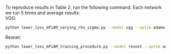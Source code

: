 To reproduce results in Table 2, run the following command. Each network we run 5 times and average results.  
VGG:
```bash
python lower_loss_mPiAM_varying_rho_sigma.py --model vgg --optim adamw --eps 1e-8 --sigma_lr 6.5 --rho_lr 5e4 --beta1 0.9 --beta2 0.999 --momentum 0.9 --batchsize 128  --total_epoch 205 --decay_epoch 10  --lr-gamma 0.9 --baseline_acc 0.9103 --beta_rmsprop 0.999 --weight_decay 2.5e-4
```
Resnet:
```bash
python lower_loss_mPiAM_training_procedure.py --model resnet --optim adamw --eps 1e-8 --sigma_lr 0.1 --rho_lr 5e3 --beta1 0.9 --beta2 0.999 --momentum 0.9 --batchsize 128  --total_epoch 205 --decay_epoch 3 --lr-gamma 0.85 --weight_decay 5e-5 --baseline_acc 95.00 --beta_rmsprop 0.999
```
